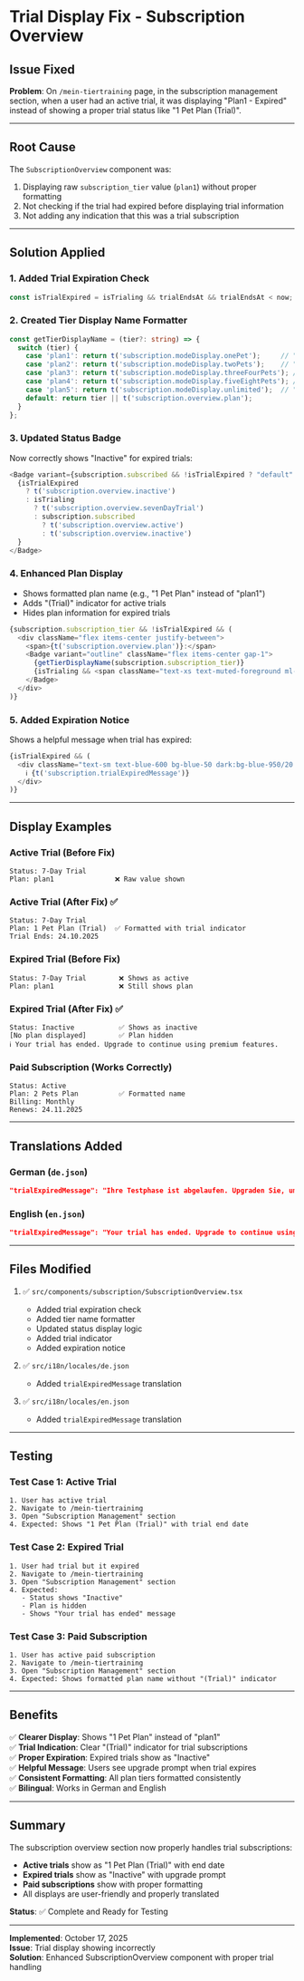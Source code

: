 # Trial Display Fix - Subscription Overview

## Issue Fixed

**Problem**: On `/mein-tiertraining` page, in the subscription management section, when a user had an active trial, it was displaying "Plan1 - Expired" instead of showing a proper trial status like "1 Pet Plan (Trial)".

---

## Root Cause

The `SubscriptionOverview` component was:
1. Displaying raw `subscription_tier` value (`plan1`) without proper formatting
2. Not checking if the trial had expired before displaying trial information
3. Not adding any indication that this was a trial subscription

---

## Solution Applied

### 1. **Added Trial Expiration Check**
```typescript
const isTrialExpired = isTrialing && trialEndsAt && trialEndsAt < now;
```

### 2. **Created Tier Display Name Formatter**
```typescript
const getTierDisplayName = (tier?: string) => {
  switch (tier) {
    case 'plan1': return t('subscription.modeDisplay.onePet');     // "1 Pet Plan"
    case 'plan2': return t('subscription.modeDisplay.twoPets');    // "2 Pets Plan"
    case 'plan3': return t('subscription.modeDisplay.threeFourPets'); // "3-4 Pets Plan"
    case 'plan4': return t('subscription.modeDisplay.fiveEightPets'); // "5-8 Pets Plan"
    case 'plan5': return t('subscription.modeDisplay.unlimited');  // "Unlimited Pets"
    default: return tier || t('subscription.overview.plan');
  }
};
```

### 3. **Updated Status Badge**
Now correctly shows "Inactive" for expired trials:
```typescript
<Badge variant={subscription.subscribed && !isTrialExpired ? "default" : "secondary"}>
  {isTrialExpired 
    ? t('subscription.overview.inactive') 
    : isTrialing 
      ? t('subscription.overview.sevenDayTrial') 
      : subscription.subscribed 
        ? t('subscription.overview.active') 
        : t('subscription.overview.inactive')
  }
</Badge>
```

### 4. **Enhanced Plan Display**
- Shows formatted plan name (e.g., "1 Pet Plan" instead of "plan1")
- Adds "(Trial)" indicator for active trials
- Hides plan information for expired trials

```typescript
{subscription.subscription_tier && !isTrialExpired && (
  <div className="flex items-center justify-between">
    <span>{t('subscription.overview.plan')}:</span>
    <Badge variant="outline" className="flex items-center gap-1">
      {getTierDisplayName(subscription.subscription_tier)}
      {isTrialing && <span className="text-xs text-muted-foreground ml-1">({t('subscription.trial')})</span>}
    </Badge>
  </div>
)}
```

### 5. **Added Expiration Notice**
Shows a helpful message when trial has expired:
```typescript
{isTrialExpired && (
  <div className="text-sm text-blue-600 bg-blue-50 dark:bg-blue-950/20 dark:text-blue-400 p-3 rounded border border-blue-200 dark:border-blue-800">
    ℹ️ {t('subscription.trialExpiredMessage')}
  </div>
)}
```

---

## Display Examples

### Active Trial (Before Fix)
```
Status: 7-Day Trial
Plan: plan1               ❌ Raw value shown
```

### Active Trial (After Fix) ✅
```
Status: 7-Day Trial
Plan: 1 Pet Plan (Trial)  ✅ Formatted with trial indicator
Trial Ends: 24.10.2025
```

### Expired Trial (Before Fix)
```
Status: 7-Day Trial        ❌ Shows as active
Plan: plan1                ❌ Still shows plan
```

### Expired Trial (After Fix) ✅
```
Status: Inactive           ✅ Shows as inactive
[No plan displayed]        ✅ Plan hidden
ℹ️ Your trial has ended. Upgrade to continue using premium features.
```

### Paid Subscription (Works Correctly)
```
Status: Active
Plan: 2 Pets Plan          ✅ Formatted name
Billing: Monthly
Renews: 24.11.2025
```

---

## Translations Added

### German (`de.json`)
```json
"trialExpiredMessage": "Ihre Testphase ist abgelaufen. Upgraden Sie, um weiterhin Premium-Funktionen zu nutzen."
```

### English (`en.json`)
```json
"trialExpiredMessage": "Your trial has ended. Upgrade to continue using premium features."
```

---

## Files Modified

1. ✅ `src/components/subscription/SubscriptionOverview.tsx`
   - Added trial expiration check
   - Added tier name formatter
   - Updated status display logic
   - Added trial indicator
   - Added expiration notice

2. ✅ `src/i18n/locales/de.json`
   - Added `trialExpiredMessage` translation

3. ✅ `src/i18n/locales/en.json`
   - Added `trialExpiredMessage` translation

---

## Testing

### Test Case 1: Active Trial
```
1. User has active trial
2. Navigate to /mein-tiertraining
3. Open "Subscription Management" section
4. Expected: Shows "1 Pet Plan (Trial)" with trial end date
```

### Test Case 2: Expired Trial
```
1. User had trial but it expired
2. Navigate to /mein-tiertraining
3. Open "Subscription Management" section
4. Expected: 
   - Status shows "Inactive"
   - Plan is hidden
   - Shows "Your trial has ended" message
```

### Test Case 3: Paid Subscription
```
1. User has active paid subscription
2. Navigate to /mein-tiertraining
3. Open "Subscription Management" section
4. Expected: Shows formatted plan name without "(Trial)" indicator
```

---

## Benefits

✅ **Clearer Display**: Shows "1 Pet Plan" instead of "plan1"  
✅ **Trial Indication**: Clear "(Trial)" indicator for trial subscriptions  
✅ **Proper Expiration**: Expired trials show as "Inactive"  
✅ **Helpful Message**: Users see upgrade prompt when trial expires  
✅ **Consistent Formatting**: All plan tiers formatted consistently  
✅ **Bilingual**: Works in German and English  

---

## Summary

The subscription overview section now properly handles trial subscriptions:
- **Active trials** show as "1 Pet Plan (Trial)" with end date
- **Expired trials** show as "Inactive" with upgrade prompt
- **Paid subscriptions** show with proper formatting
- All displays are user-friendly and properly translated

**Status**: ✅ Complete and Ready for Testing

---

**Implemented**: October 17, 2025  
**Issue**: Trial display showing incorrectly  
**Solution**: Enhanced SubscriptionOverview component with proper trial handling


